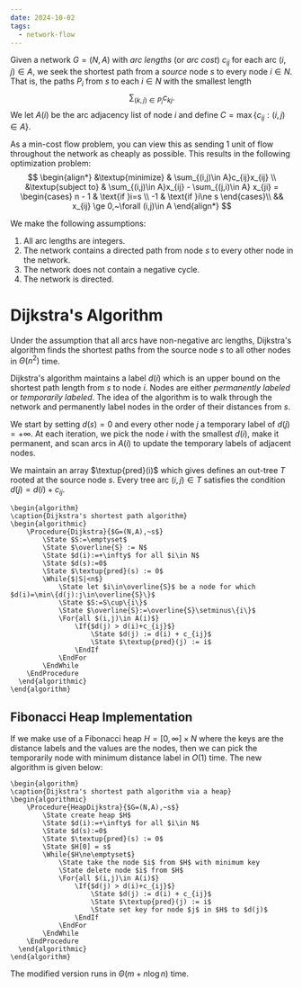 ```yaml
---
date: 2024-10-02
tags:
  - network-flow
---
```

Given a network $G=(N,A)$ with *arc lengths* (or *arc cost*) $c_{ij}$ for each arc $(i,j)\in A$, we seek the shortest path from a *source* node $s$ to every node $i\in N$. That is, the paths $P_i$ from $s$ to each $i\in N$ with the smallest length
$$
	\sum_{(k,j)\in P_i}c_{kj}.
$$
We let $A(i)$ be the arc adjacency list of node $i$ and define $C=\max\{c_{ij}:(i,j)\in A\}$.

As a min-cost flow problem, you can view this as sending 1 unit of flow throughout the network as cheaply as possible. This results in the following optimization problem:
$$
\begin{align*}
	&\textup{minimize} & \sum_{(i,j)\in A}c_{ij}x_{ij} \\
	&\textup{subject to} & \sum_{(i,j)\in A}x_{ij} - \sum_{(j,i)\in A} x_{ji} = \begin{cases}
		n - 1 & \text{if }i=s \\
		-1 & \text{if }i\ne s
	\end{cases}\\
	&& x_{ij} \ge 0,~\forall (i,j)\in A
\end{align*}
$$

We make the following assumptions:
1. All arc lengths are integers.
2. The network contains a directed path from node $s$ to every other node in the network.
3. The network does not contain a negative cycle.
4. The network is directed.

# Dijkstra's Algorithm

Under the assumption that all arcs have non-negative arc lengths, Dijkstra's algorithm finds the shortest paths from the source node $s$ to all other nodes in $\Theta(n^2)$ time.

Dijkstra's algorithm maintains a label $d(i)$ which is an upper bound on the shortest path length from $s$ to node $i$. Nodes are either *permanently labeled* or *temporarily labeled*. The idea of the algorithm is to walk through the network and permanently label nodes in the order of their distances from $s$. 

We start by setting $d(s)=0$ and every other node $j$ a temporary label of $d(j)=+\infty$. At each iteration, we pick the node $i$ with the smallest $d(i)$, make it permanent, and scan arcs in $A(i)$ to update the temporary labels of adjacent nodes. 

We maintain an array $\textup{pred}(i)$ which gives defines an out-tree $T$ rooted at the source node $s$. Every tree arc $(i,j)\in T$ satisfies the condition $d(j)=d(i)+c_{ij}$.

```pseudo
\begin{algorithm}
\caption{Dijkstra's shortest path algorithm}
\begin{algorithmic}
	\Procedure{Dijkstra}{$G=(N,A),~s$}
		\State $S:=\emptyset$
		\State $\overline{S} := N$
		\State $d(i):=+\infty$ for all $i\in N$
		\State $d(s):=0$
		\State $\textup{pred}(s) := 0$
		\While{$|S|<n$}
			\State let $i\in\overline{S}$ be a node for which $d(i)=\min\{d(j):j\in\overline{S}\}$
			\State $S:=S\cup\{i\}$
			\State $\overline{S}:=\overline{S}\setminus\{i\}$
			\For{all $(i,j)\in A(i)$}
				\If{$d(j) > d(i)+c_{ij}$}
					\State $d(j) := d(i) + c_{ij}$
					\State $\textup{pred}(j) := i$
				\EndIf
			\EndFor
		\EndWhile
	\EndProcedure
  \end{algorithmic}
\end{algorithm}
```

## Fibonacci Heap Implementation

If we make use of a Fibonacci heap $H=[0,\infty]\times N$ where the keys are the distance labels and the values are the nodes, then we can pick the temporarily node with minimum distance label in $O(1)$ time. The new algorithm is given below:

```pseudo
\begin{algorithm}
\caption{Dijkstra's shortest path algorithm via a heap}
\begin{algorithmic}
	\Procedure{HeapDijkstra}{$G=(N,A),~s$}
		\State create heap $H$
		\State $d(i):=+\infty$ for all $i\in N$
		\State $d(s):=0$
		\State $\textup{pred}(s) := 0$
		\State $H[0] = s$
		\While{$H\ne\emptyset$}
			\State take the node $i$ from $H$ with minimum key
			\State delete node $i$ from $H$
			\For{all $(i,j)\in A(i)$}
				\If{$d(j) > d(i)+c_{ij}$}
					\State $d(j) := d(i) + c_{ij}$
					\State $\textup{pred}(j) := i$
					\State set key for node $j$ in $H$ to $d(j)$
				\EndIf
			\EndFor
		\EndWhile
	\EndProcedure
  \end{algorithmic}
\end{algorithm}
```

The modified version runs in $\Theta(m+n\log n)$ time.